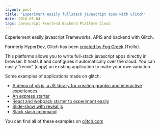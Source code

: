 ```yaml
---
layout: post
title: "Experiment easily fullstack javascript apps with Glitch"
date: 2018-05-04
tags: Javascript Frontend Backend Platform Cloud
---
```


Experiement easily javascript Frameworks, APIS and backend with Glitch.

Formerly HyperDev, Glitch has been [created by Fog Creek](https://www.joelonsoftware.com/2016/05/31/introducing-hyperdev/)
(Trello). 

This  platforms allows you to write full-stack javascript apps directly in browser. It hosts it and configures it automatically 
over the cloud. You can easily "remix" (copy) an existing application to make your own variation.

Some examples of applications made on glitch:
* [A demo of p5.js, a JS library for creating graphic and interactive experiences](https://glitch.com/~p5js)
* [An express starter](https://glitch.com/~hello-express)
* [React and webpack starter to experiment easily](https://glitch.com/~starter-react)
* [Slide-show with reveal.js](https://glitch.com/~slide-show)
* [Slack slash command](https://glitch.com/~slack-slash-command)

You can find all of these examples on [glitch.com](https://glitch.com/)
